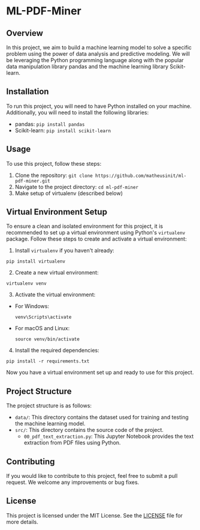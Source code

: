 # ML-PDF-Miner

## Overview
In this project, we aim to build a machine learning model to solve a specific problem using the power of data analysis and predictive modeling. We will be leveraging the Python programming language along with the popular data manipulation library pandas and the machine learning library Scikit-learn.

## Installation
To run this project, you will need to have Python installed on your machine. Additionally, you will need to install the following libraries:
- pandas: `pip install pandas`
- Scikit-learn: `pip install scikit-learn`

## Usage
To use this project, follow these steps:
1. Clone the repository: `git clone https://github.com/matheusinit/ml-pdf-miner.git`
2. Navigate to the project directory: `cd ml-pdf-miner`
3. Make setup of virtualenv (described below)

## Virtual Environment Setup
To ensure a clean and isolated environment for this project, it is recommended to set up a virtual environment using Python's `virtualenv` package. Follow these steps to create and activate a virtual environment:

1. Install `virtualenv` if you haven't already:
  ```
  pip install virtualenv
  ```

2. Create a new virtual environment:
  ```
  virtualenv venv
  ```

3. Activate the virtual environment:
  - For Windows:
    ```
    venv\Scripts\activate
    ```
  - For macOS and Linux:
    ```
    source venv/bin/activate
    ```

4. Install the required dependencies:
  ```
  pip install -r requirements.txt
  ```

Now you have a virtual environment set up and ready to use for this project.

## Project Structure
The project structure is as follows:
- `data/`: This directory contains the dataset used for training and testing the machine learning model.
- `src/`: This directory contains the source code of the project.
  - `00_pdf_text_extraction.py`: This Jupyter Notebook provides the text extraction from PDF files using Python.
  <!-- - `preprocessing.py`: This script handles data preprocessing tasks.
  - `model.py`: This script defines and trains the machine learning model.
  - `evaluation.py`: This script evaluates the performance of the trained model. -->

## Contributing
If you would like to contribute to this project, feel free to submit a pull request. We welcome any improvements or bug fixes.

## License
This project is licensed under the MIT License. See the [LICENSE](LICENSE) file for more details.
